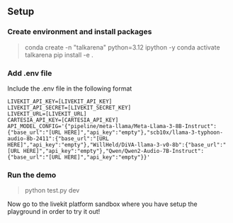## Setup

### Create environment and install packages

> conda create -n "talkarena" python=3.12 ipython -y
> conda activate talkarena
> pip install -e .

### Add .env file

Include the .env file in the following format

```
LIVEKIT_API_KEY=[LIVEKIT_API_KEY]
LIVEKIT_API_SECRET=[LIVEKIT_SECRET_KEY]
LIVEKIT_URL=[LIVEKIT_URL]
CARTESIA_API_KEY=[CARTESIA_API_KEY]
API_MODEL_CONFIG='{"pipeline/meta-llama/Meta-Llama-3-8B-Instruct":{"base_url":"[URL HERE]","api_key":"empty"},"scb10x/llama-3-typhoon-audio-8b-2411":{"base_url":"[URL HERE]","api_key":"empty"},"WillHeld/DiVA-llama-3-v0-8b":{"base_url":"[URL HERE]","api_key":"empty"},"Qwen/Qwen2-Audio-7B-Instruct":{"base_url":"[URL HERE]","api_key":"empty"}}'
```

### Run the demo

> python test.py dev

Now go to the livekit platform sandbox where you have setup the playground in order to try it out!